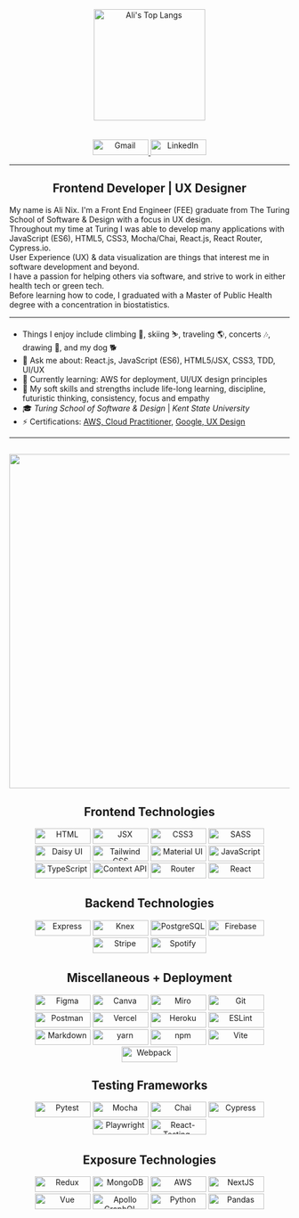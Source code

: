<div align="center">
<!--    <a href="">
    <img alt="Ali's GitHub stats" height="150em" src="https://github-readme-stats.vercel.app/api?username=alinix1&theme=aura&show_icons=true" />
  </a> -->
  <a href="https://github.com/alinix1/github-readme-stats">
    <img alt="Ali's Top Langs" height="200em" src="https://github-readme-stats.vercel.app/api/top-langs/?username=alinix1&theme=aura&layout=compact" />
  </a>
</div>

<br/>
<br/>

<div align="center">
  <a href="mailto:anix8605@gmail.com">
    <img src="https://img.shields.io/badge/Gmail-D14836?style=for-the-badge&logo=gmail&logoColor=white" title="Gmail" alt="Gmail" width="100" height="28">
  </a>
  <a href="https://www.linkedin.com/in/ali-nix-38b9b9126/">
    <img src="https://img.shields.io/badge/LinkedIn-0077B5?style=for-the-badge&logo=linkedin&logoColor=white" title="LinkedIn" alt="LinkedIn" width="100" height="28">
  </a>
</div>

---
<h2 align="center"> 
Frontend Developer | UX Designer
</h2>
My name is Ali Nix. I'm a Front End Engineer (FEE) graduate from The Turing School of Software & Design with a focus in UX design.<br>
Throughout my time at Turing I was able to develop many applications with JavaScript (ES6), HTML5, CSS3, Mocha/Chai, React.js, React Router, Cypress.io.<br>
User Experience (UX) & data visualization are things that interest me in software development and beyond.<br>
I have a passion for helping others via software, and strive to work in either health tech or green tech.<br>
Before learning how to code, I graduated with a Master of Public Health degree with a concentration in biostatistics.<br>

 ---

 - Things I enjoy include climbing 🧗, skiing ⛷️, traveling 🌎, concerts 🎶, drawing 🎨, and my dog 🐕<br>
 - 💬 Ask me about: React.js, JavaScript (ES6), HTML5/JSX, CSS3, TDD, UI/UX <br>
 - 🌱 Currently learning: AWS for deployment, UI/UX design principles <br>
 - 💪 My soft skills and strengths include life-long learning, discipline, futuristic thinking, consistency, focus and empathy <br>
 - 🎓 *Turing School of Software & Design* | *Kent State University* <br>
 - ⚡ Certifications: <a href='https://www.credly.com/badges/a3dae618-e9aa-4c14-98ae-4bbf24e2b3c0/public_url'>AWS, Cloud Practitioner</a>, <a href='https://www.credly.com/badges/6cac6903-d94c-497e-b4e1-d5d957371b4a/public_url'>Google, UX Design</a><br>

 ---

  <h2 align="center"> 
  <img src="https://user-images.githubusercontent.com/28677929/215577042-2ee971e3-7446-441b-8f4a-d46377f83a1d.jpg" width="600">
  </h2>
  
   <h2 align="center">Frontend Technologies</h2> 
   
<div align="center">
<img src="https://img.shields.io/badge/HTML5-E34F26.svg?style=for-the-badge&logo=HTML5&logoColor=white" title="HTML5" alt="HTML" width="100" height="28">
<img src="https://img.shields.io/badge/JSX%20-%2320232a.svg?&style=for-the-badge&logo=react&logoColor=%2361DAFB" title="JSX" alt="JSX" width="100" height="28">
<img src="https://img.shields.io/badge/CSS3-1572B6.svg?style=for-the-badge&logo=CSS3&logoColor=white" title="CSS" alt="CSS3" width="100" height="28">
<img src="https://img.shields.io/badge/Sass-CC6699.svg?style=for-the-badge&logo=Sass&logoColor=white" title="SASS" alt="SASS" width="100" height="28">
<img src="https://img.shields.io/badge/daisyUI-1ad1a5?style=for-the-badge&logo=daisyui&logoColor=white" title="Daisy UI" alt="Daisy UI" width="100" height="28"> 
<img src="https://img.shields.io/badge/Tailwind%20CSS-06B6D4.svg?style=for-the-badge&logo=Tailwind-CSS&logoColor=white" title="Tailwind CSS" alt="Tailwind CSS" width="100" height="28">
    
<img src="https://img.shields.io/badge/Material%20UI-007FFF?style=for-the-badge&logo=mui&logoColor=white" title="Material UI" alt="Material UI" width="100" height="28">
<img src="https://img.shields.io/badge/JavaScript-F7DF1E.svg?style=for-the-badge&logo=JavaScript&logoColor=black" title="JavaScript" alt="JavaScript" width="100" height="28">
<img src="https://img.shields.io/badge/TypeScript-3178C6.svg?style=for-the-badge&logo=TypeScript&logoColor=white" title="TypeScript" alt="TypeScript" width="100" height="28">
<img src="https://img.shields.io/badge/Context--Api-000000?style=for-the-badge&logo=react" title="Context API" alt="Context API" width="100" height="28">
<img src="https://img.shields.io/badge/React%20Router-CA4245.svg?style=for-the-badge&logo=React-Router&logoColor=white" title="Router" alt="Router" width="100" height="28">    
<img src="https://img.shields.io/badge/React-61DAFB.svg?style=for-the-badge&logo=React&logoColor=black" title="React" alt="React" width="100" height="28">
</div>

  <h2 align="center">Backend Technologies</h2> 
  
<div align="center">
<img src="https://img.shields.io/badge/Express-000000.svg?style=for-the-badge&logo=Express&logoColor=white" title="Express" alt="Express" width="100" height="28">
<img src="https://img.shields.io/badge/Knex.js-D26B38.svg?style=for-the-badge&logo=knexdotjs&logoColor=white" title="Knex" alt="Knex" width="100" height="28">
<img src="https://img.shields.io/badge/PostgreSQL-4169E1.svg?style=for-the-badge&logo=PostgreSQL&logoColor=white" title="PostgreSQL" alt="PostgreSQL" width="100" height="28">
<img src="https://img.shields.io/badge/firebase-ffca28?style=for-the-badge&logo=firebase&logoColor=black" title="Firebase" alt="Firebase" width="100" height="28">
<img src="https://img.shields.io/badge/Stripe-626CD9?style=for-the-badge&logo=Stripe&logoColor=white" title="Stripe" alt="Stripe" width="100" height="28">
<img src="https://img.shields.io/badge/Spotify-1ED760?&style=for-the-badge&logo=spotify&logoColor=white" title="Spotify" alt="Spotify" width="100" height="28">
</div>

 <h2 align="center">Miscellaneous + Deployment</h2> 

<div align="center">
<img src="https://img.shields.io/badge/Figma-F24E1E.svg?style=for-the-badge&logo=Figma&logoColor=white" title="Figma" alt="Figma" width="100" height="28">
<img src="https://img.shields.io/badge/Canva-%2300C4CC.svg?&style=for-the-badge&logo=Canva&logoColor=white" title="Canva" alt="Canva" width="100" height="28">
<img src="https://img.shields.io/badge/Miro-F7C922?style=for-the-badge&logo=Miro&logoColor=050036" title="Miro" alt="Miro" width="100" height="28">
<img src="https://img.shields.io/badge/git-%23F05033.svg?style=for-the-badge&logo=git&logoColor=white" title="Git" alt="Git" width="100" height="28">
<img src="https://img.shields.io/badge/Postman-FF6C37?style=for-the-badge&logo=Postman&logoColor=white" title="Postman" alt="Postman" width="100" height="28">
<img src="https://img.shields.io/badge/Vercel-000000.svg?style=for-the-badge&logo=Vercel&logoColor=white" title="Vercel" alt="Vercel" width="100" height="28">
<img src="https://img.shields.io/badge/Heroku-430098.svg?style=for-the-badge&logo=Heroku&logoColor=white" title="Heroku" alt="Heroku" width="100" height="28">
<img src="https://img.shields.io/badge/ESLint-4B3263?style=for-the-badge&logo=eslint&logoColor=white" title="ESLint" alt="ESLint" width="100" height="28">
<img src="https://img.shields.io/badge/markdown-%23000000.svg?style=for-the-badge&logo=markdown&logoColor=white" title="Markdown" alt="Markdown" width="100" height="28">
<img src="https://img.shields.io/badge/Yarn-2C8EBB?style=for-the-badge&logo=yarn&logoColor=white" title="yarn" alt="yarn" width="100" height="28">
<img src="https://img.shields.io/badge/npm-CB3837.svg?style=for-the-badge&logo=npm&logoColor=white" title="npm" alt="npm" width="100" height="28">
<img src="https://img.shields.io/badge/Vite-B73BFE?style=for-the-badge&logo=vite&logoColor=FFD62E" title="Vite" alt="Vite" width="100" height="28">
<img src="https://img.shields.io/badge/Webpack-8DD6F9.svg?style=for-the-badge&logo=Webpack&logoColor=black" title="Webpack" alt="Webpack" width="100" height="28">
</div>

 <h2 align="center">Testing Frameworks</h2> 

<div align="center">  
<img src="https://img.shields.io/badge/Pytest-3776AB.svg?style=for-the-badge&logo=Pytest&logoColor=white" title="Pytest" alt="Pytest" width="100" height="28">
<img src="https://img.shields.io/badge/Mocha-8D6748.svg?style=for-the-badge&logo=Mocha&logoColor=white" title="Mocha" alt="Mocha" width="100" height="28">
<img src="https://img.shields.io/badge/Chai-A30701.svg?style=for-the-badge&logo=Chai&logoColor=white" title="Chai" alt="Chai" width="100" height="28">
<img src="https://img.shields.io/badge/Cypress-69D3A7.svg?style=for-the-badge&logo=Cypress&logoColor=white" title="Cypress" alt="Cypress" width="100" height="28">
<img src="https://img.shields.io/badge/Playwright-2EAD33.svg?style=for-the-badge&logo=Playwright&logoColor=white" title="Playwright" alt="Playwright" width="100" height="28">
<img src="https://img.shields.io/badge/-TestingLibrary-%23E33332?&style=for-the-badge&logo=testing-library&logoColor=white" title="React-Testing-Library" alt="React-Testing-Library" width="100" height="28">
</div>

 <h2 align="center">Exposure Technologies</h2> 

<div align="center">    
<img src="https://img.shields.io/badge/Redux-593D88?style=for-the-badge&logo=redux&logoColor=white" title="Redux" alt="Redux" width="100" height="28">
<img src="https://img.shields.io/badge/MongoDB-4EA94B?style=for-the-badge&logo=mongodb&logoColor=white" title="MongoDB" alt="MongoDB" width="100" height="28">
<img src="https://img.shields.io/badge/Amazon_AWS-FF9900?style=for-the-badge&logo=amazonaws&logoColor=white" title="AWS" alt="AWS" width="100" height="28">
<img src="https://img.shields.io/badge/Next.js-000000.svg?style=for-the-badge&logo=nextdotjs&logoColor=white" title="NextJS" alt="NextJS" width="100" height="28">
<img src="https://img.shields.io/badge/Vue%20js-35495E?style=for-the-badge&logo=vuedotjs&logoColor=4FC08D" title="Vue" alt="Vue" width="100" height="28">
<img src="https://img.shields.io/badge/-ApolloGraphQL-311C87?style=for-the-badge&logo=apollo-graphql" title="Apollo GraphQL" alt="Apollo GraphQL" width="100" height="28">
<img src="https://img.shields.io/badge/Python-3776AB.svg?style=for-the-badge&logo=Python&logoColor=white" title="Python" alt="Python" width="100" height="28">
<img src="https://img.shields.io/badge/pandas-150458.svg?style=for-the-badge&logo=pandas&logoColor=white" title="Pandas" alt="Pandas" width="100" height="28">
</div>









  








